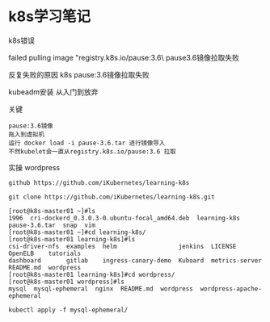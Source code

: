 # k8s学习笔记

k8s错误

failed pulling image \"registry.k8s.io/pause:3.6\ pause3.6镜像拉取失败

反复失败的原因 k8s pause:3.6镜像拉取失败

kubeadm安装 从入门到放弃

关键

```
pause:3.6镜像
拖入到虚拟机
运行 docker load -i pause-3.6.tar 进行镜像导入
不然kubelet会一直从registry.k8s.io/pause:3.6 拉取
```





实操 wordpress

```shell
github https://github.com/iKubernetes/learning-k8s

git clone https://github.com/iKubernetes/learning-k8s.git

[root@k8s-master01 ~]#ls
1996  cri-dockerd_0.3.0.3-0.ubuntu-focal_amd64.deb  learning-k8s  pause-3.6.tar  snap  vim
[root@k8s-master01 ~]#cd learning-k8s/
[root@k8s-master01 learning-k8s]#ls
csi-driver-nfs  examples  helm                 jenkins  LICENSE         OpenELB    tutorials
dashboard       gitlab    ingress-canary-demo  Kuboard  metrics-server  README.md  wordpress
[root@k8s-master01 learning-k8s]#cd wordpress/
[root@k8s-master01 wordpress]#ls
mysql  mysql-ephemeral  nginx  README.md  wordpress  wordpress-apache-ephemeral

kubectl apply -f mysql-ephemeral/
```

